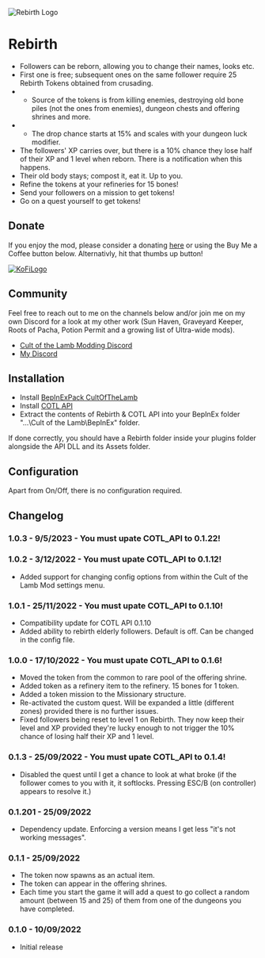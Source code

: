 ![Rebirth Logo](https://raw.githubusercontent.com/p1xel8ted/Cult-of-the-Lamb-Mod-Collection/dd8e32aed18a1d789ff8e24e59a21f786620bc94/thunderstore/rebirth/icon.png?raw=true)

# Rebirth

* Followers can be reborn, allowing you to change their names, looks etc.
* First one is free; subsequent ones on the same follower require 25 Rebirth Tokens obtained from crusading. 
* * Source of the tokens is from killing enemies, destroying old bone piles (not the ones from enemies), dungeon chests and offering shrines and more.
* * The drop chance starts at 15% and scales with your dungeon luck modifier. 
* The followers' XP carries over, but there is a 10% chance they lose half of their XP and 1 level when reborn. There is a notification when this happens.
* Their old body stays; compost it, eat it. Up to you.
* Refine the tokens at your refineries for 15 bones!
* Send your followers on a mission to get tokens!
* Go on a quest yourself to get tokens!

## Donate

If you enjoy the mod, please consider a donating [here](https://ko-fi.com/p1xel8ted) or using the Buy Me a Coffee button below. Alternativly, hit that thumbs up button!

[![KoFiLogo](https://raw.githubusercontent.com/p1xel8ted/GYK-Mods-QMod/main/kofi-nexus-smaller.png)](https://ko-fi.com/p1xel8ted)

## Community

Feel free to reach out to me on the channels below and/or join me on my own Discord for a look at my other work (Sun Haven, Graveyard Keeper, Roots of Pacha, Potion Permit and a growing list of Ultra-wide mods).

* [Cult of the Lamb Modding Discord](https://discord.gg/R73vhh8Q2F)
* [My Discord](https://discord.gg/39h4MJDDUT)

## Installation

* Install [BepInExPack CultOfTheLamb](https://cult-of-the-lamb.thunderstore.io/package/BepInEx/BepInExPack_CultOfTheLamb/)
* Install [COTL API](https://cult-of-the-lamb.thunderstore.io/package/xhayper/COTL_API/)
* Extract the contents of Rebirth & COTL API into your BepInEx folder "...\Cult of the Lamb\BepInEx\" folder.

If done correctly, you should have a Rebirth folder inside your plugins folder alongside the API DLL and its Assets folder.

## Configuration

Apart from On/Off, there is no configuration required.

## Changelog

### 1.0.3 - 9/5/2023 - You must upate COTL_API to 0.1.22!

### 1.0.2 - 3/12/2022 - You must upate COTL_API to 0.1.12!

* Added support for changing config options from within the Cult of the Lamb Mod settings menu.

### 1.0.1 - 25/11/2022 - You must upate COTL_API to 0.1.10!

* Compatibility update for COTL API 0.1.10
* Added ability to rebirth elderly followers. Default is off. Can be changed in the config file.

### 1.0.0 - 17/10/2022 - You must upate COTL_API to 0.1.6!

* Moved the token from the common to rare pool of the offering shrine.
* Added token as a refinery item to the refinery. 15 bones for 1 token.
* Added a token mission to the Missionary structure.
* Re-activated the custom quest. Will be expanded a little (different zones) provided there is no further issues.
* Fixed followers being reset to level 1 on Rebirth. They now keep their level and XP provided they're lucky enough to not trigger the 10% chance of losing half their XP and 1 level.

### 0.1.3 - 25/09/2022 - You must upate COTL_API to 0.1.4!

* Disabled the quest until I get a chance to look at what broke (if the follower comes to you with it, it softlocks. Pressing ESC/B (on controller) appears to resolve it.)

### 0.1.201 - 25/09/2022

* Dependency update. Enforcing a version means I get less "it's not working messages".

### 0.1.1 - 25/09/2022

* The token now spawns as an actual item.
* The token can appear in the offering shrines.
* Each time you start the game it will add a quest to go collect a random amount (between 15 and 25) of them from one of the dungeons you have completed.

### 0.1.0 - 10/09/2022

* Initial release
